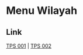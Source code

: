 # Menu Wilayah

## Link

[TPS 001](https://github.com/gigit-pemilu/pemilu-2024-95-papua-pegunungan/tree/main/pileg-dpr/hitung-suara/sub/95-papua-pegunungan/sub/06-yalimo/sub/03-abenaho/sub/2001-abenaho/sub/001-tps)
 | 
[TPS 002](https://github.com/gigit-pemilu/pemilu-2024-95-papua-pegunungan/tree/main/pileg-dpr/hitung-suara/sub/95-papua-pegunungan/sub/06-yalimo/sub/03-abenaho/sub/2001-abenaho/sub/002-tps)

